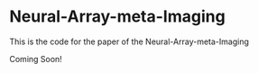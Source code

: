 # Neural-Array-meta-Imaging

This is the code for the paper of the Neural-Array-meta-Imaging



Coming Soon!
